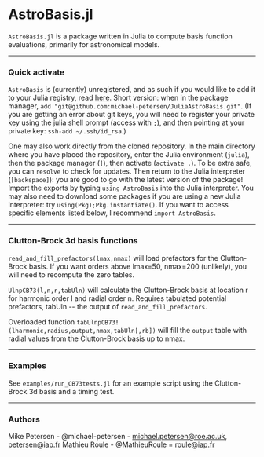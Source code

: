 
# AstroBasis.jl

`AstroBasis.jl` is a package written in Julia to compute basis function evaluations, primarily for astronomical models.

-----------------------------

### Quick activate

`AstroBasis` is (currently) unregistered, and as such if you would like to add it to your Julia registry, read [here](https://pkgdocs.julialang.org/v1/managing-packages/#Adding-unregistered-packages). Short version: when in the package manager, `add "git@github.com:michael-petersen/JuliaAstroBasis.git"`. (If you are getting an error about git keys, you will need to register your private key using the julia shell prompt (access with `;`), and then pointing at your private key: `ssh-add ~/.ssh/id_rsa`.)

One may also work directly from the cloned repository. In the main directory where you have placed the repository, enter the Julia environment (`julia`), then the package manager (`]`), then activate (`activate .`). To be extra safe, you can `resolve` to check for updates. Then return to the Julia interpreter (`[backspace]`): you are good to go with the latest version of the package! Import the exports by typing `using AstroBasis` into the Julia interpreter. You may also need to download some packages if you are using a new Julia interpreter: try `using(Pkg);Pkg.instantiate()`. If you want to access specific elements listed below, I recommend `import AstroBasis`.

-----------------------------

### Clutton-Brock 3d basis functions

`read_and_fill_prefactors(lmax,nmax)` will load prefactors for the Clutton-Brock basis. If you want orders above lmax=50, nmax=200 (unlikely), you will need to recompute the zero tables.

`UlnpCB73(l,n,r,tabUln)` will calculate the Clutton-Brock basis at location r for harmonic order l and radial order n. Requires tabulated potential prefactors, tabUln -- the output of `read_and_fill_prefactors`.

Overloaded function `tabUlnpCB73!(lharmonic,radius,output,nmax,tabUln[,rb])` will fill the `output` table with radial values from the Clutton-Brock basis up to nmax.

-----------------------------

### Examples

See `examples/run_CB73tests.jl` for an example script using the Clutton-Brock 3d basis and a timing test.

-----------------------------

### Authors

Mike Petersen -  @michael-petersen - michael.petersen@roe.ac.uk, petersen@iap.fr
Mathieu Roule -  @MathieuRoule = roule@iap.fr
